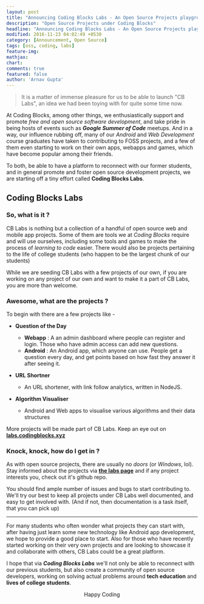 ```yaml
---
layout: post
title: "Announcing Coding Blocks Labs - An Open Source Projects playground"
description: "Open Source Projects under Coding Blocks"
headline: "Announcing Coding Blocks Labs - An Open Source Projects playground"
modified: 2016-11-23 04:02:49 +0530
category: [Announcement, Open Source]
tags: [oss, coding, labs]
feature-img:
mathjax:
chart:
comments: true
featured: false
author: 'Arnav Gupta'
---
```

> It is a matter of immense pleasure for us to be able to launch "CB Labs", an idea
we had been toying with for quite some time now.

At Coding Blocks, among other things, we enthusiastically support and promote _free and open source
software development_, and take pride in being hosts of events such as _**Google Summer of Code**_ meetups.
And in a way, our influence rubbing off, many of our _Android_ and _Web Development_ course graduates
have taken to contributing to FOSS projects, and a few of them even starting to work on
their own apps, webapps and games, which have become popular among their friends.

To both, be able to have a platform to reconnect with our former students, and in general
promote and foster open source development projects, we are starting off a tiny effort called
**Coding Blocks Labs**.

## Coding Blocks Labs
### So, what is it ?
CB Labs is nothing but a collection of a handful of open source web and mobile app projects.
Some of them are tools we at _Coding Blocks_ require and will use ourselves, including some
tools and games to make the process of _learning to code_ easier.
There would also be projects pertaining to the life of college students (who happen to be the
largest chunk of our students)

While we are seeding CB Labs with a few projects of our own, if you are working on any project
of our own and want to make it a part of CB Labs, you are more than welcome.

### Awesome, what are the projects ?

To begin with there are a few projects like -   

- **Question of the Day**
   - **Webapp** : A an admin dashboard where people can register and login.
   Those who have admin access can add new questions.
   - **Android** : An Android app, which anyone can use. People get a question
   every day, and get points based on how fast they answer it after seeing it.

- **URL Shortner**
  - An URL shortener, with link follow analytics, written in NodeJS.  

- **Algorithm Visualiser**
  - Android and Web apps to visualise various algorithms and their data structures

More projects will be made part of CB Labs. Keep an eye out on
**[labs.codingblocks.xyz](http://lab.codingblocks.xyz)**

### Knock, knock, how do I get in ?
As with open source projects, there are usually no _doors_ (or _Windows_, lol).
Stay informed about the projects via **[the labs page](http://lab.codingblocks.xyz)**
and if any project interests you, check out it's github repo.

You should find ample number of issues and bugs to start contributing to. We'll try
our best to keep all projects under CB Labs well documented, and easy to get involved
with. (And if not, then documentation is a task itself, that you can pick up)

---

For many students who often wonder what projects they can start with, after having just
learn some new technology like Android app development, we hope to provide a good place to start.
Also for those who have recently started working on their very own projects and are looking
to showcase it and collaborate with others, CB Labs could be a great platform.

I hope that via _**Coding Blocks Labs**_ we'll not only be able to reconnect with our
previous students, but also create a community of open source developers, working on
solving actual problems around **tech education** and **lives of college students**.

<center>Happy Coding</center>
